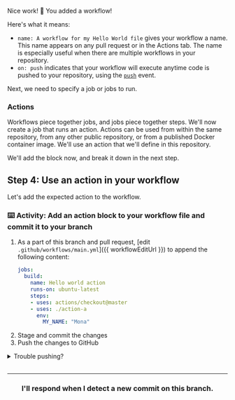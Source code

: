 Nice work! :tada: You added a workflow! 

Here's what it means:
- `name: A workflow for my Hello World file` gives your workflow a name. This name appears on any pull request or in the Actions tab. The name is especially useful when there are multiple workflows in your repository.
- `on: push` indicates that your workflow will execute anytime code is pushed to your repository, using the [`push`](https://developer.github.com/v3/activity/events/types/#pushevent) event.

Next, we need to specify a job or jobs to run.

### Actions

Workflows piece together jobs, and jobs piece together steps. We'll now create a job that runs an action. Actions can be used from within the same repository, from any other public repository, or from a published Docker container image. We'll use an action that we'll define in this repository.

We'll add the block now, and break it down in the next step. 

## Step 4: Use an action in your workflow

Let's add the expected action to the workflow.

### :keyboard: Activity: Add an action block to your workflow file and commit it to your branch

1. As a part of this branch and pull request, [edit `.github/workflows/main.yml`]({{ workflowEditUrl }}) to append the following content:
    ```yaml
    jobs:
      build:
        name: Hello world action
        runs-on: ubuntu-latest    
        steps:
        - uses: actions/checkout@master
        - uses: ./action-a
          env:
            MY_NAME: "Mona"
    ```
1. Stage and commit the changes
1. Push the changes to GitHub

<details><summary>Trouble pushing?</summary>

The `main.yml` file cannot be edited using an integration. Try editing the file using the web interface, or your command line.

It is possible that you are using an integration (like GitHub Desktop or any other tool that authenticates as you and pushes on your behalf) if you receive a message like the one below:

```shell
To https://github.com/your-username/your-repo.git
 ! [remote rejected] your-branch -> your-branch (refusing to allow an integration to update main.yml)
error: failed to push some refs to 'https://github.com/your-username/your-repo.git'
```
</details>
<br />

<hr>
<h3 align="center">I'll respond when I detect a new commit on this branch.</h3>
